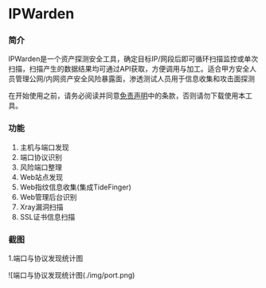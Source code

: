 # IPWarden

### 简介
IPWarden是一个资产探测安全工具，确定目标IP/网段后即可循环扫描监控或单次扫描，扫描产生的数据结果均可通过API获取，方便调用与加工。适合甲方安全人员管理公网/内网资产安全风险暴露面，渗透测试人员用于信息收集和攻击面探测


在开始使用之前，请务必阅读并同意[免责声明](Disclaimer.md)中的条款，否则请勿下载使用本工具。

### 功能
1. 主机与端口发现
2. 端口协议识别
3. 风险端口整理
4. Web站点发现
5. Web指纹信息收集(集成TideFinger)
6. Web管理后台识别
7. Xray漏洞扫描
8. SSL证书信息扫描

### 截图
1.端口与协议发现统计图

![端口与协议发现统计图(./img/port.png)

